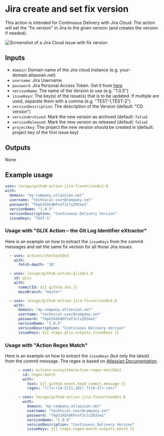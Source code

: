 # Jira create and set fix version

This action is intended for Continuous Delivery with Jira Cloud.
The action will set the "fix version" in Jira to the given version (and creates the version if needed).

![Screenshot of a Jira Cloud issue with fix version](jira-cloud-screenshot.png)

## Inputs
- `domain`: Domain name of the Jira cloud instance (e.g. your-domain.atlassian.net)
- `username`: Jira Username
- `password`: Jira Personal Access Token. Get it from [here](https://id.atlassian.com/manage-profile/security/api-tokens)
- `versionName`: The name of the Version to use (e.g. "1.0.5")
- `issueKeys`: The key(s) of the issue(s) that is to be updated. If multiple are used, separate them with a comma (e.g. "TEST-1,TEST-2")
- `versionDescription`: The description of the Version (default: "CD version")
- `versionArchived`: Mark the new version as archived (default: `false`)
- `versionReleased`: Mark the new version as released (default: `false`)
- `projectKey`: The project the new version should be created in (default: project key of the first issue key)

## Outputs
None


## Example usage
```yaml
uses: levigo/github-action-jira-fixversion@v1.0
with:
  domain: "my-company.atlassian.net"
  username: "technical-user@company.net"
  password: "fmpUJkGhdKFvoTJclsZ03xw1"
  versionName: "1.0.5"
  versionDescription: "Continuous Delivery Version"
  issueKeys: "TEST-1"
```

### Usage with "GLIX Action – the Git Log Identifier eXtractor"

Here is an example on how to extract the `issueKeys` from the commit messages and set the same fix version
for all those Jira issues.

```yaml
  - uses: actions/checkout@v3
    with:
      fetch-depth: '30'

  - uses: levigo/github-action-glix@v1.0
    id: glix
    with:
      commitId: ${{ github.sha }}
      mainBranch: "master"

  - uses: levigo/github-action-jira-fixversion@v1.0
    with:
      domain: "my-company.atlassian.net"
      username: "technical-user@company.net"
      password: "fmpUJkGhdKFvoTJclsZ03xw1"
      versionName: "1.0.5"
      versionDescription: "Continuous Delivery Version"
      issueKeys: ${{ steps.glix.outputs.issueKeys }}
```


### Usage with "Action Regex Match"

Here is an example on how to extract the `issueKeys` (but only the latest) from the commit message.
The regex is based on [Atlassian Documentation](https://confluence.atlassian.com/stashkb/integrating-with-custom-jira-issue-key-313460921.html).

```yaml
      - uses: actions-ecosystem/action-regex-match@v2
        id: regex-match
        with:
          text: ${{ github.event.head_commit.message }}
          regex: "((?<!([A-Z]{1,10})-?)[A-Z]+-\d+)"

      - uses: levigo/github-action-jira-fixversion@v1.0
        with:
          domain: "my-company.atlassian.net"
          username: "technical-user@company.net"
          password: "fmpUJkGhdKFvoTJclsZ03xw1"
          versionName: "1.0.5"
          versionDescription: "Continuous Delivery Version"
          issueKeys: ${{ steps.regex-match.outputs.match }}
```

